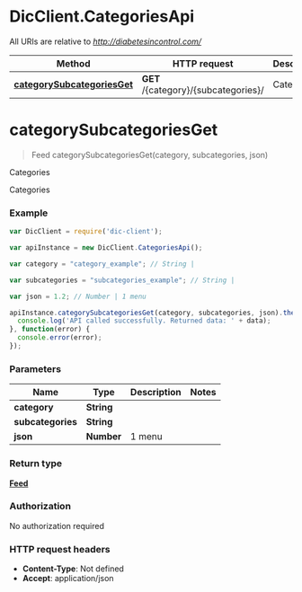 # DicClient.CategoriesApi

All URIs are relative to *http://diabetesincontrol.com/*

Method | HTTP request | Description
------------- | ------------- | -------------
[**categorySubcategoriesGet**](CategoriesApi.md#categorySubcategoriesGet) | **GET** /{category}/{subcategories}/ | Categories


<a name="categorySubcategoriesGet"></a>
# **categorySubcategoriesGet**
> Feed categorySubcategoriesGet(category, subcategories, json)

Categories

Categories

### Example
```javascript
var DicClient = require('dic-client');

var apiInstance = new DicClient.CategoriesApi();

var category = "category_example"; // String | 

var subcategories = "subcategories_example"; // String | 

var json = 1.2; // Number | 1 menu

apiInstance.categorySubcategoriesGet(category, subcategories, json).then(function(data) {
  console.log('API called successfully. Returned data: ' + data);
}, function(error) {
  console.error(error);
});

```

### Parameters

Name | Type | Description  | Notes
------------- | ------------- | ------------- | -------------
 **category** | **String**|  | 
 **subcategories** | **String**|  | 
 **json** | **Number**| 1 menu | 

### Return type

[**Feed**](Feed.md)

### Authorization

No authorization required

### HTTP request headers

 - **Content-Type**: Not defined
 - **Accept**: application/json

